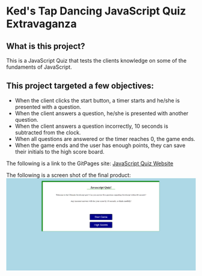 # Ked's Tap Dancing JavaScript Quiz Extravaganza

## What is this project?
This is a JavaScript Quiz that tests the clients knowledge on some of the fundaments of JavaScript.

## This project targeted a few objectives:
* When the client clicks the start button, a timer starts and he/she is presented with a question.
* When the client answers a question, he/she is presented with another question.
* When the client answers a question incorrectly, 10 seconds is subtracted from the clock.
* When all questions are answered or the timer reaches 0, the game ends.
* When the game ends and the user has enough points, they can save their initials to the high score board.

The following is a link to the GitPages site:
 [JavaScript Quiz Website](https://kenny4297.github.io/Ked-s-JavaScript-Ultra-Quiz/)

The following is a screen shot of the final product:
![Screenshot](./assets/images/javascriptquizscreenshot.png)

